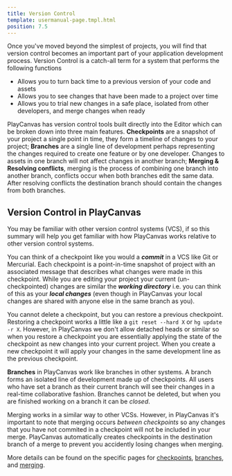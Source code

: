 ```yaml
---
title: Version Control
template: usermanual-page.tmpl.html
position: 7.5
---
```


Once you've moved beyond the simplest of projects, you will find that version control becomes an important part of your application development process. Version Control is a catch-all term for a system that performs the following functions

* Allows you to turn back time to a previous version of your code and assets
* Allows you to see changes that have been made to a project over time
* Allows you to trial new changes in a safe place, isolated from other developers, and merge changes when ready

PlayCanvas has version control tools built directly into the Editor which can be broken down into three main features. **Checkpoints** are a snapshot of your project a single point in time, they form a timeline of changes to your project; **Branches** are a single line of development perhaps representing the changes required to create one feature or by one developer. Changes to assets in one branch will not affect changes in another branch; **Merging & Resolving conflicts**, merging is the process of combining one branch into another branch, conflicts occur when both branches edit the same data. After resolving conflicts the destination branch should contain the changes from both branches.

## Version Control in PlayCanvas

You may be familiar with other version control systems (VCS), if so this summary will help you get familiar with how PlayCanvas works relative to other version control systems.

You can think of a checkpoint like you would a ***commit*** in a VCS like Git or Mercurial. Each checkpoint is a point-in-time snapshot of project with an associated message that describes what changes were made in this checkpoint. While you are editing your project your current (un-checkpointed) changes are similar the ***working directory*** i.e. you can think of this as your ***local changes*** (even though in PlayCanvas your local changes are shared with anyone else in the same branch as you).

You cannot delete a checkpoint, but you can restore a previous checkpoint. Restoring a checkpoint works a little like a `git reset --hard X` or `hg update -r X`. However, in PlayCanvas we don't allow detached heads or similar so when you restore a checkpoint you are essentially applying the state of the checkpoint as new changes into your current project. When you create a new checkpoint it will apply your changes in the same development line as the previous checkpoint.

**Branches** in PlayCanvas work like branches in other systems. A branch forms an isolated line of development made up of checkpoints. All users who have set a branch as their current branch will see their changes in a real-time collaborative fashion. Branches cannot be deleted, but when you are finished working on a branch it can be *closed*.

Merging works in a similar way to other VCSs. However, in PlayCanvas it's important to note that merging occurs *between checkpoints* so any changes that you have not commited in a checkpoint will not be included in your merge. PlayCanvas automatically creates checkpoints in the destination branch of a merge to prevent you accidently losing changes when merging.

More details can be found on the specific pages for [checkpoints][1], [branches][2], and [merging][3].

[1]: /user-manual/version-control/checkpoints
[2]: /user-manual/version-control/branches
[3]: /user-manual/version-control/merging
